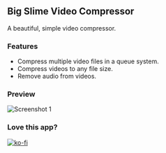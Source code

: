 ## Big Slime Video Compressor

A beautiful, simple video compressor.

### Features

- Compress multiple video files in a queue system.
- Compress videos to any file size.
- Remove audio from videos.

### Preview

![Screenshot 1](https://github.com/big-slime/video-compressor/raw/electron/preview.gif)

### Love this app?

[![ko-fi](https://ko-fi.com/img/githubbutton_sm.svg)](https://ko-fi.com/bigslime)

